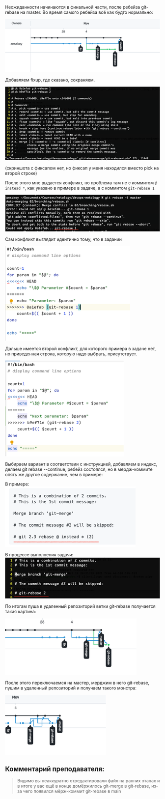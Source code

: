 Неожиданности начинаются в финальной части, после ребейза git-rebase на master. 
Во время самого ребейза всё как будто нормально:

![](images/Screenshot_2021-11-04_at_21_15_59.png)

Добавляем fixup, где сказано, сохраняем.

![](images/Screenshot_2021_11_04_at_21_17_58.png)

(скриншота с фиксапом нет, но фиксап у меня находился вместо pick на второй строке)

После этого мне выдается конфликт, но проблема там не с коммитом `@ instead *`, 
как указано в примере в задаче, а с коммитом `git-rebase 1`

![](images/Screenshot_2021_11_04_at_21_20_27.png)

Сам конфликт выглядит идентично тому, что в задании

![](images/Screenshot_2021_11_04_at_21_25_36.png)

Дальше имеется второй конфликт, для которого примера в задаче нет, 
но приведенная строка, которую надо выбрать, присутствует.

![](images/Screenshot_2021_11_04_at_21_28_42.png)

Выбираем вариант в соответствии с инструкцией, добавляем в индекс, 
делаем git rebase --continue, ребейз состоялся, но в мердж-коммите опять же 
другое содержание, чем в примере:

В примере:
![](images/Screenshot_2021_11_04_at_21_31_18.png)

В процессе выполнения задачи:
![](images/Screenshot_2021_11_04_at_21_31_48.png)

По итогам пуша в удаленный репозиторий ветки git-rebase получается такая картина:

![](images/Screenshot_2021_11_04_at_21_36_06.png)

После этого переключаемся на мастер, мерджим в него git-rebase, 
пушим в удаленный репозиторий и получаем такого монстра:

![](images/Screenshot_2021_11_04_at_21_39_16.png)

## Комментарий преподавателя:
> Видимо вы неаккуратно отредактировали файл на ранних этапах и в итоге у вас ещё 
>в конце домёржилось git-merge в git-rebase, из-за чего появился мёрж-коммит 
>git-rebase в main